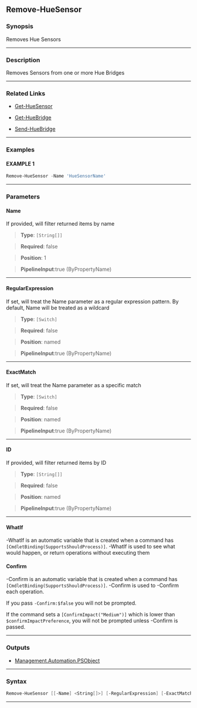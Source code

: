 Remove-HueSensor
----------------
### Synopsis
Removes Hue Sensors

---
### Description

Removes Sensors from one or more Hue Bridges

---
### Related Links
* [Get-HueSensor](Get-HueSensor.md)



* [Get-HueBridge](Get-HueBridge.md)



* [Send-HueBridge](Send-HueBridge.md)



---
### Examples
#### EXAMPLE 1
```PowerShell
Remove-HueSensor -Name 'HueSensorName'
```

---
### Parameters
#### **Name**

If provided, will filter returned items by name



> **Type**: ```[String[]]```

> **Required**: false

> **Position**: 1

> **PipelineInput**:true (ByPropertyName)



---
#### **RegularExpression**

If set, will treat the Name parameter as a regular expression pattern.  By default, Name will be treated as a wildcard



> **Type**: ```[Switch]```

> **Required**: false

> **Position**: named

> **PipelineInput**:true (ByPropertyName)



---
#### **ExactMatch**

If set, will treat the Name parameter as a specific match



> **Type**: ```[Switch]```

> **Required**: false

> **Position**: named

> **PipelineInput**:true (ByPropertyName)



---
#### **ID**

If provided, will filter returned items by ID



> **Type**: ```[String[]]```

> **Required**: false

> **Position**: named

> **PipelineInput**:true (ByPropertyName)



---
#### **WhatIf**
-WhatIf is an automatic variable that is created when a command has ```[CmdletBinding(SupportsShouldProcess)]```.
-WhatIf is used to see what would happen, or return operations without executing them
#### **Confirm**
-Confirm is an automatic variable that is created when a command has ```[CmdletBinding(SupportsShouldProcess)]```.
-Confirm is used to -Confirm each operation.
    
If you pass ```-Confirm:$false``` you will not be prompted.
    
    
If the command sets a ```[ConfirmImpact("Medium")]``` which is lower than ```$confirmImpactPreference```, you will not be prompted unless -Confirm is passed.

---
### Outputs
* [Management.Automation.PSObject](https://learn.microsoft.com/en-us/dotnet/api/System.Management.Automation.PSObject)




---
### Syntax
```PowerShell
Remove-HueSensor [[-Name] <String[]>] [-RegularExpression] [-ExactMatch] [-ID <String[]>] [-WhatIf] [-Confirm] [<CommonParameters>]
```
---

